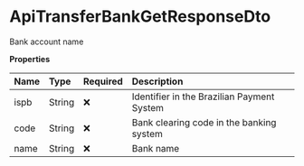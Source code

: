# ApiTransferBankGetResponseDto

Bank account name

**Properties**

| Name | Type   | Required | Description                                |
| :--- | :----- | :------- | :----------------------------------------- |
| ispb | String | ❌       | Identifier in the Brazilian Payment System |
| code | String | ❌       | Bank clearing code in the banking system   |
| name | String | ❌       | Bank name                                  |

<!-- This file was generated by liblab | https://liblab.com/ -->
